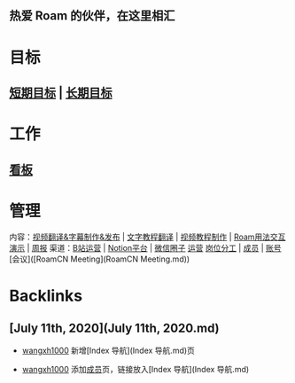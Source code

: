 ## 热爱 Roam 的伙伴，在这里相汇
# 目标
[短期目标](短期目标.md) | [长期目标](长期目标.md)
--------------------------------------------------------------------------------
# 工作
[看板](https://roamresearch.com/#/app/victor-wu/page/OtjPGo9ON)
--------------------------------------------------------------------------------
# 管理
内容：[视频翻译&字幕制作&发布](视频翻译&字幕制作&发布.md) | [文字教程翻译](文字教程翻译.md) | [视频教程制作](视频教程制作.md) | [Roam用法交互演示](Roam用法交互演示.md) | [周报](周报.md)
渠道：[B站运营](B站运营.md) | [Notion平台](Notion平台.md) | [微信圈子](微信圈子.md)
[运营](运营.md)
[岗位分工](岗位分工.md)  | [成员](成员.md) | [账号](https://gg9cqwfhs9.feishu.cn/docs/doccnatvKa2Whxuc5dXj2XqJzMf#)
[会议]([RoamCN Meeting](RoamCN Meeting.md))

# Backlinks
## [July 11th, 2020](July 11th, 2020.md)
- [wangxh1000](wangxh1000.md) 新增[Index 导航](Index 导航.md)页

- [wangxh1000](wangxh1000.md) 添加[成员](成员.md)页，链接放入[Index 导航](Index 导航.md)

